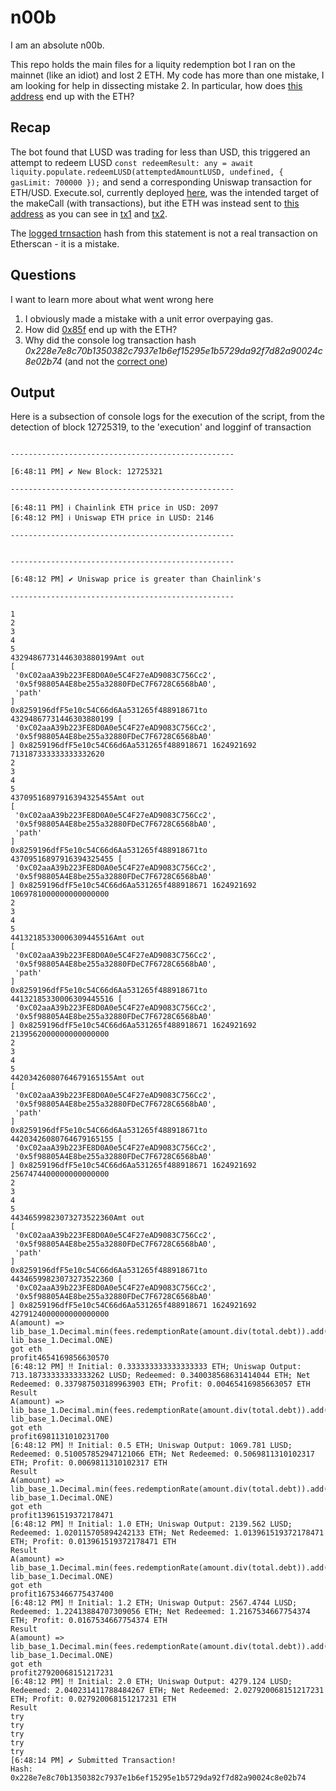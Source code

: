 # n00b

I am an absolute n00b.

This repo holds the main files for a liquity redemption bot I ran on the mainnet (like an idiot) and lost 2 ETH. My code has more than one mistake, I am looking for help in dissecting mistake 2. In particular, how does [this address](https://etherscan.io/address/0x85f2c4add745e85e83e6ba0ad15cc29c42930cc4) end up with the ETH?

## Recap

The bot found that LUSD was trading for less than USD, this triggered an attempt to redeem LUSD 
```const redeemResult: any = await liquity.populate.redeemLUSD(attemptedAmountLUSD, undefined, { gasLimit: 700000 });``` and send a corresponding Uniswap transaction for ETH/USD. Execute.sol, currently deployed [here](https://etherscan.io/address/0x8259196dfF5e10c54C66d6Aa531265f488918671), was the intended target of the makeCall (with transactions), but ithe ETH was instead sent to [this address](https://etherscan.io/address/0x85f2c4add745e85e83e6ba0ad15cc29c42930cc4) as you can see in [tx1](https://etherscan.io/tx/0x570d1cf456a36d4a520c68d52905ab06ca8e09ef1f80d27d78d8907175a93358) and [tx2](https://etherscan.io/tx/0x3ed361d9aa40522535d57836411718c883bf4a2ec486cee9f3092dee7719e204).

The [logged trnsaction](https://github.com/absolute-n00b/n00b/blob/main/main%20copy.ts#L141) hash from this statement is not a real transaction on Etherscan - it is a mistake.

## Questions

I want to learn more about what went wrong here

1) I obviously made a mistake with a unit error overpaying gas.
2) How did [0x85f](https://etherscan.io/address/0x85f2c4add745e85e83e6ba0ad15cc29c42930cc4) end up with the ETH?
3) Why did the console log transaction hash *0x228e7e8c70b1350382c7937e1b6ef15295e1b5729da92f7d82a90024c8e02b74* (and not the [correct one](https://etherscan.io/tx/0x570d1cf456a36d4a520c68d52905ab06ca8e09ef1f80d27d78d8907175a93358))
 
 
 
 ## Output
 
 Here is a subsection of console logs for the execution of the script, from the detection of block 12725319, to the 'execution' and logginf of transaction 
 
 ```
 
--------------------------------------------------

[6:48:11 PM] ✔ New Block: 12725321

--------------------------------------------------

[6:48:11 PM] ℹ Chainlink ETH price in USD: 2097
[6:48:12 PM] ℹ Uniswap ETH price in LUSD: 2146

--------------------------------------------------


--------------------------------------------------

[6:48:12 PM] ✔ Uniswap price is greater than Chainlink's

--------------------------------------------------

1
2
3
4
5
43294867731446303880199Amt out
[
  '0xC02aaA39b223FE8D0A0e5C4F27eAD9083C756Cc2',
  '0x5f98805A4E8be255a32880FDeC7F6728C6568bA0',
  'path'
]
0x8259196dfF5e10c54C66d6Aa531265f488918671to
43294867731446303880199 [
  '0xC02aaA39b223FE8D0A0e5C4F27eAD9083C756Cc2',
  '0x5f98805A4E8be255a32880FDeC7F6728C6568bA0'
] 0x8259196dfF5e10c54C66d6Aa531265f488918671 1624921692 713187333333333332620
2
3
4
5
43709516897916394325455Amt out
[
  '0xC02aaA39b223FE8D0A0e5C4F27eAD9083C756Cc2',
  '0x5f98805A4E8be255a32880FDeC7F6728C6568bA0',
  'path'
]
0x8259196dfF5e10c54C66d6Aa531265f488918671to
43709516897916394325455 [
  '0xC02aaA39b223FE8D0A0e5C4F27eAD9083C756Cc2',
  '0x5f98805A4E8be255a32880FDeC7F6728C6568bA0'
] 0x8259196dfF5e10c54C66d6Aa531265f488918671 1624921692 1069781000000000000000
2
3
4
5
44132185330006309445516Amt out
[
  '0xC02aaA39b223FE8D0A0e5C4F27eAD9083C756Cc2',
  '0x5f98805A4E8be255a32880FDeC7F6728C6568bA0',
  'path'
]
0x8259196dfF5e10c54C66d6Aa531265f488918671to
44132185330006309445516 [
  '0xC02aaA39b223FE8D0A0e5C4F27eAD9083C756Cc2',
  '0x5f98805A4E8be255a32880FDeC7F6728C6568bA0'
] 0x8259196dfF5e10c54C66d6Aa531265f488918671 1624921692 2139562000000000000000
2
3
4
5
44203426080764679165155Amt out
[
  '0xC02aaA39b223FE8D0A0e5C4F27eAD9083C756Cc2',
  '0x5f98805A4E8be255a32880FDeC7F6728C6568bA0',
  'path'
]
0x8259196dfF5e10c54C66d6Aa531265f488918671to
44203426080764679165155 [
  '0xC02aaA39b223FE8D0A0e5C4F27eAD9083C756Cc2',
  '0x5f98805A4E8be255a32880FDeC7F6728C6568bA0'
] 0x8259196dfF5e10c54C66d6Aa531265f488918671 1624921692 2567474400000000000000
2
3
4
5
44346599823073273522360Amt out
[
  '0xC02aaA39b223FE8D0A0e5C4F27eAD9083C756Cc2',
  '0x5f98805A4E8be255a32880FDeC7F6728C6568bA0',
  'path'
]
0x8259196dfF5e10c54C66d6Aa531265f488918671to
44346599823073273522360 [
  '0xC02aaA39b223FE8D0A0e5C4F27eAD9083C756Cc2',
  '0x5f98805A4E8be255a32880FDeC7F6728C6568bA0'
] 0x8259196dfF5e10c54C66d6Aa531265f488918671 1624921692 4279124000000000000000
A(amount) => lib_base_1.Decimal.min(fees.redemptionRate(amount.div(total.debt)).add(constants.LIQUITY_DEFAULT_SLIPPAGE_TOLERANCE), lib_base_1.Decimal.ONE)
got eth
profit4654169856630570
[6:48:12 PM] ‼ Initial: 0.333333333333333333 ETH; Uniswap Output: 713.18733333333333262 LUSD; Redeemed: 0.340038568631414044 ETH; Net Redeemed: 0.337987503189963903 ETH; Profit: 0.00465416985663057 ETH
Result
A(amount) => lib_base_1.Decimal.min(fees.redemptionRate(amount.div(total.debt)).add(constants.LIQUITY_DEFAULT_SLIPPAGE_TOLERANCE), lib_base_1.Decimal.ONE)
got eth
profit6981131010231700
[6:48:12 PM] ‼ Initial: 0.5 ETH; Uniswap Output: 1069.781 LUSD; Redeemed: 0.510057852947121066 ETH; Net Redeemed: 0.5069811310102317 ETH; Profit: 0.0069811310102317 ETH
Result
A(amount) => lib_base_1.Decimal.min(fees.redemptionRate(amount.div(total.debt)).add(constants.LIQUITY_DEFAULT_SLIPPAGE_TOLERANCE), lib_base_1.Decimal.ONE)
got eth
profit13961519372178471
[6:48:12 PM] ‼ Initial: 1.0 ETH; Uniswap Output: 2139.562 LUSD; Redeemed: 1.020115705894242133 ETH; Net Redeemed: 1.013961519372178471 ETH; Profit: 0.013961519372178471 ETH
Result
A(amount) => lib_base_1.Decimal.min(fees.redemptionRate(amount.div(total.debt)).add(constants.LIQUITY_DEFAULT_SLIPPAGE_TOLERANCE), lib_base_1.Decimal.ONE)
got eth
profit16753466775437400
[6:48:12 PM] ‼ Initial: 1.2 ETH; Uniswap Output: 2567.4744 LUSD; Redeemed: 1.22413884707309056 ETH; Net Redeemed: 1.2167534667754374 ETH; Profit: 0.0167534667754374 ETH
Result
A(amount) => lib_base_1.Decimal.min(fees.redemptionRate(amount.div(total.debt)).add(constants.LIQUITY_DEFAULT_SLIPPAGE_TOLERANCE), lib_base_1.Decimal.ONE)
got eth
profit27920068151217231
[6:48:12 PM] ‼ Initial: 2.0 ETH; Uniswap Output: 4279.124 LUSD; Redeemed: 2.040231411788484267 ETH; Net Redeemed: 2.027920068151217231 ETH; Profit: 0.027920068151217231 ETH
Result
try
try
try
try
try
[6:48:14 PM] ✔ Submitted Transaction!
Hash: 0x228e7e8c70b1350382c7937e1b6ef15295e1b5729da92f7d82a90024c8e02b74

```
 
